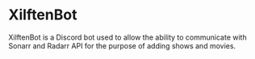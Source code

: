 # XilftenBot

XilftenBot is a Discord bot used to allow the ability to communicate with Sonarr and Radarr API for the purpose of adding shows and movies.
